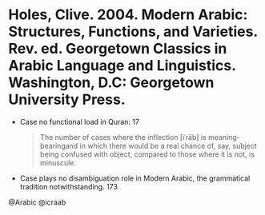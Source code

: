 # Holes, Clive. 2004. Modern Arabic: Structures, Functions, and Varieties. Rev. ed. Georgetown Classics in Arabic Language and Linguistics. Washington, D.C: Georgetown University Press.

- Case no functional load in Quran: 17

  > The number of cases where the inflection [iʿrāb] is meaning-bearingand in which there would be a real chance of, say, subject being confused with object, compared to those where it is not, is minuscule.

- Case plays no disambiguation role in Modern Arabic, the grammatical tradition notwithstanding. 173

@Arabic
@icraab
